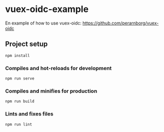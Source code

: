 # vuex-oidc-example

En example of how to use vuex-oidc: https://github.com/perarnborg/vuex-oidc

## Project setup
```
npm install
```

### Compiles and hot-reloads for development
```
npm run serve
```

### Compiles and minifies for production
```
npm run build
```

### Lints and fixes files
```
npm run lint
```
